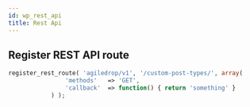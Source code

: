 ```yaml
---
id: wp_rest_api
title: Rest Api
---
```


## Register REST API route
``` php
register_rest_route( 'agiledrop/v1', '/custom-post-types/', array(
				'methods'   => 'GET',
				'callback'  => function() { return 'something' }
			) );
```